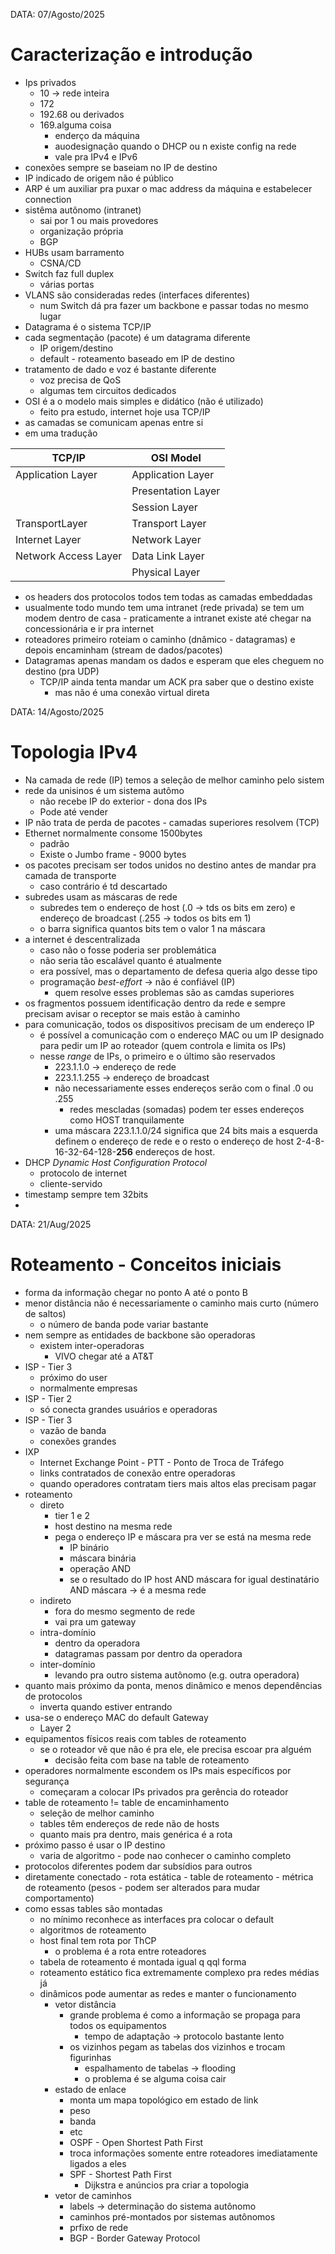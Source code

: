 DATA: 07/Agosto/2025
# Caracterização e introdução
- Ips privados
    - 10 -> rede inteira
    - 172
    - 192.68 ou derivados
    - 169.alguma coisa
        - enderço da máquina
        - auodesignação quando o DHCP ou n existe config na rede
        - vale pra IPv4 e IPv6
- conexões sempre se baseiam no IP de destino
- IP indicado de origem não é público
- ARP é um auxiliar pra puxar o mac address da máquina e estabelecer connection
- sistêma autônomo (intranet)
    - sai por 1 ou mais provedores
    - organização própria
    - BGP
- HUBs usam barramento
    - CSNA/CD
- Switch faz full duplex
    - várias portas
- VLANS são consideradas redes (interfaces diferentes)
    - num Switch dá pra fazer um backbone e passar todas no mesmo lugar
- Datagrama é o sistema TCP/IP
- cada segmentação (pacote) é um datagrama diferente
    - IP origem/destino
    - default - roteamento baseado em IP de destino
- tratamento de dado e voz é bastante diferente
    - voz precisa de QoS
    - algumas tem circuitos dedicados
- OSI é a o modelo mais simples e didático (não é utilizado)
    - feito pra estudo, internet hoje usa TCP/IP
- as camadas se comunicam apenas entre si
- em uma tradução

| TCP/IP              | OSI Model          
| --------------------|-------------------
| Application Layer   | Application Layer
|                     | Presentation Layer
|                     | Session Layer
| TransportLayer      | Transport Layer
| Internet Layer      | Network Layer
| Network Access Layer| Data Link Layer
|                     | Physical Layer

- os headers dos protocolos todos tem todas as camadas embeddadas
- usualmente todo mundo tem uma intranet (rede privada) se tem um modem dentro de casa - praticamente a intranet existe até chegar na concessionária e ir pra internet
- roteadores primeiro roteiam o caminho (dnâmico - datagramas) e depois encaminham (stream de dados/pacotes)
- Datagramas apenas mandam os dados e esperam que eles cheguem no destino (pra UDP)
    - TCP/IP ainda tenta mandar um ACK pra saber que o destino existe
        - mas não é uma conexão virtual direta

DATA: 14/Agosto/2025
# Topologia IPv4
- Na camada de rede (IP) temos a seleção de melhor caminho pelo sistem
- rede da unisinos é um sistema autômo
    - não recebe IP do exterior - dona dos IPs
    - Pode até vender
- IP não trata de perda de pacotes - camadas superiores resolvem (TCP)
- Ethernet normalmente consome 1500bytes
    - padrão
    - Existe o Jumbo frame - 9000 bytes
- os pacotes precisam ser todos unidos no destino antes de mandar pra camada de transporte
    - caso contrário é td descartado
- subredes usam as máscaras de rede
    - subredes tem o endereço de host (.0 -> tds os bits em zero) e endereço de broadcast (.255 -> todos os bits em 1)
    - o barra significa quantos bits tem o valor 1 na máscara
- a internet é descentralizada
    - caso não o fosse poderia ser problemática
    - não seria tão escalável quanto é atualmente
    - era possível, mas o departamento de defesa queria algo desse tipo
    - programação *best-effort* -> não é confiável (IP)
        - quem resolve esses problemas são as camdas superiores
- os fragmentos possuem identificação dentro da rede e sempre precisam avisar o receptor se mais estão à caminho
- para comunicação, todos os dispositivos precisam de um endereço IP
    - é possível a comunicação com o endereço MAC ou um IP designado para pedir um IP ao roteador (quem controla e limita os IPs)
    - nesse *range* de IPs, o primeiro e o último são reservados
        - 223.1.1.0 -> endereço de rede
        - 223.1.1.255 -> endereço de broadcast
        - não necessariamente esses endereços serão com o final .0 ou .255
            - redes mescladas (somadas) podem ter esses endereços como HOST tranquilamente
        - uma máscara 223.1.1.0/24 significa que 24 bits mais a esquerda definem o endereço de rede e o resto o endereço de host
            2-4-8-16-32-64-128-**256** endereços de host.
- DHCP *Dynamic Host Configuration Protocol*
    - protocolo de internet
    - cliente-servido
- timestamp sempre tem 32bits
- 

DATA: 21/Aug/2025
# Roteamento - Conceitos iniciais
- forma da informação chegar no ponto A até o ponto B
- menor distância não é necessariamente o caminho mais curto (número de saltos)
    - o número de banda pode variar bastante
- nem sempre as entidades de backbone são operadoras
    - existem inter-operadoras
        - VIVO chegar até a AT&T
- ISP - Tier 3
    - próximo do user
    - normalmente empresas
- ISP - Tier 2
    - só conecta grandes usuários e operadoras
- ISP - Tier 3
    - vazão de banda
    - conexões grandes
- IXP
    - Internet Exchange Point - PTT - Ponto de Troca de Tráfego
    - links contratados de conexão entre operadoras
    - quando operadores contratam tiers mais altos elas precisam pagar
- roteamento
    - direto
        - tier 1 e 2
        - host destino na mesma rede
        - pega o endereço IP e máscara pra ver se está na mesma rede
            - IP binário
            - máscara binária
            - operação AND
            - se o resultado do IP host AND máscara for igual destinatário AND máscara -> é a mesma rede
    - indireto
        - fora do mesmo segmento de rede
        - vai pra um gateway
    - intra-domínio
        - dentro da operadora
        - datagramas passam por dentro da operadora
    - inter-domínio
        - levando pra outro sistema autônomo (e.g. outra operadora)
- quanto mais próximo da ponta, menos dinâmico e menos dependências de protocolos
    - inverta quando estiver entrando
- usa-se o endereço MAC do default Gateway
    - Layer 2
- equipamentos físicos reais com tables de roteamento
    - se o roteador vê que não é pra ele, ele precisa escoar pra alguém
        - decisão feita com base na table de roteamento
- operadores normalmente escondem os IPs mais específicos por segurança 
    - começaram a colocar IPs privados pra gerência do roteador
- table de roteamento != table de encaminhamento
    - seleção de melhor caminho
    - tables têm endereços de rede não de hosts
    - quanto mais pra dentro, mais genérica é a rota
- próximo passo é usar o IP destino
    - varia de algoritmo - pode nao conhecer o caminho completo
- protocolos diferentes podem dar subsídios para outros
- diretamente conectado - rota estática - table de roteamento - métrica de roteamento (pesos - podem ser alterados para mudar comportamento)
- como essas tables são montadas
    - no mínimo reconhece as interfaces pra colocar o default
    - algoritmos de roteamento
    - host final tem rota por ThCP
        - o problema é a rota entre roteadores
    - tabela de roteamento é montada igual q qql forma
    - roteamento estático fica extremamente complexo pra redes médias já
    - dinâmicos pode aumentar as redes e manter o funcionamento
        - vetor distância
            - grande problema é como a informação se propaga para todos os equipamentos
                - tempo de adaptação -> protocolo bastante lento
            - os vizinhos pegam as tabelas dos vizinhos e trocam figurinhas
                - espalhamento de tabelas -> flooding
                - o problema é se alguma coisa cair
        - estado de enlace
            - monta um mapa topológico em estado de link
            - peso
            - banda
            - etc
            - OSPF - Open Shortest Path First
            - troca informações somente entre roteadores imediatamente ligados a eles
            - SPF - Shortest Path First
                - Dijkstra e anúncios pra criar a topologia
        - vetor de caminhos
            - labels -> determinação do sistema autônomo
            - caminhos pré-montados por sistemas autônomos
            - prfixo de rede
            - BGP - Border Gateway Protocol
            